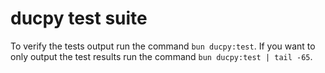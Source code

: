 # ducpy test suite

To verify the tests output run the command `bun ducpy:test`. 
If you want to only output the test results run the command `bun ducpy:test | tail -65`.